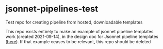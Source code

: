 # jsonnet-pipelines-test
Test repo for creating pipeline from hosted, downloadable templates

This repo exists entirely to make an example of jsonnet pipeline templates work (created 2021-09-14), in the design doc for Jsonnet pipeline templates ([here](https://docs.google.com/document/d/1VC8SY2hmf5BQShJSmUvQ_q0hXV6ErRl25BmgK1f_KtI/edit#)). If that example ceases to be relevant, this repo should be deleted
